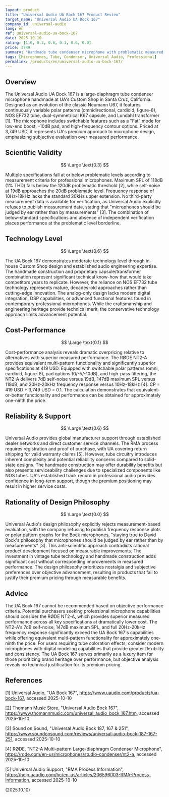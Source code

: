 ```yaml
---
layout: product
title: "Universal Audio UA Bock 167 Product Review"
target_name: "Universal Audio UA Bock 167"
company_id: universal-audio
lang: en
ref: universal-audio-ua-bock-167
date: 2025-10-10
rating: [1.6, 0.3, 0.6, 0.1, 0.6, 0.0]
price: 3749
summary: "Handmade tube condenser microphone with problematic measured performance and poor cost-effectiveness compared to modern alternatives"
tags: [Microphones, Tube, Condenser, Universal Audio, Professional]
permalink: /products/en/universal-audio-ua-bock-167/
---
```


## Overview

The Universal Audio UA Bock 167 is a large-diaphragm tube condenser microphone handmade at UA's Custom Shop in Santa Cruz, California. Designed as an evolution of the classic Neumann U67, it features continuously variable polar patterns (omnidirectional, cardioid, figure-8), NOS EF732 tube, dual-symmetrical K67 capsule, and Lundahl transformer [1]. The microphone includes switchable features such as a "Fat" mode for low-end boost, -10dB pad, and high-frequency contour options. Priced at 3,749 USD, it represents UA's premium approach to microphone design, emphasizing subjective evaluation over measured performance.

## Scientific Validity

$$ \Large \text{0.3} $$

Multiple specifications fall at or below problematic levels according to measurement criteria for professional microphones. Maximum SPL of 118dB (1% THD) falls below the 120dB problematic threshold [2], while self-noise at 19dB approaches the 20dB problematic level. Frequency response of 10Hz-18kHz lacks the standard 20kHz upper extension. No third-party measurement data is available for verification, as Universal Audio explicitly refuses to publish measurement data, stating that "microphones should be judged by ear rather than by measurements" [3]. The combination of below-standard specifications and absence of independent verification places performance at the problematic level borderline.

## Technology Level

$$ \Large \text{0.6} $$

The UA Bock 167 demonstrates moderate technology level through in-house Custom Shop design and established audio engineering expertise. The handmade construction and proprietary capsule/transformer combination represent significant technical know-how that would take competitors years to replicate. However, the reliance on NOS EF732 tube technology represents mature, decades-old approaches rather than cutting-edge innovation. The analog-only design lacks modern digital integration, DSP capabilities, or advanced functional features found in contemporary professional microphones. While the craftsmanship and engineering heritage provide technical merit, the conservative technology approach limits advancement potential.

## Cost-Performance

$$ \Large \text{0.1} $$

Cost-performance analysis reveals dramatic overpricing relative to alternatives with superior measured performance. The RØDE NT2-A provides equivalent multi-pattern functionality and significantly superior specifications at 419 USD. Equipped with switchable polar patterns (omni, cardioid, figure-8), pad options (0/-5/-10dB), and high-pass filtering, the NT2-A delivers 7dB self-noise versus 19dB, 147dB maximum SPL versus 118dB, and 20Hz-20kHz frequency response versus 10Hz-18kHz [4]. CP = 419 USD ÷ 3,749 USD = 0.1. The calculation demonstrates that equivalent-or-better functionality and performance can be obtained for approximately one-ninth the price.

## Reliability & Support

$$ \Large \text{0.6} $$

Universal Audio provides global manufacturer support through established dealer networks and direct customer service channels. The RMA process requires registration and proof of purchase, with UA covering return shipping for valid warranty claims [5]. However, tube circuitry introduces inherent complexity and potential reliability concerns compared to solid-state designs. The handmade construction may offer durability benefits but also presents serviceability challenges due to specialized components like NOS tubes. UA's established track record in professional audio provides confidence in long-term support, though the premium positioning may result in higher service costs.

## Rationality of Design Philosophy

$$ \Large \text{0.0} $$

Universal Audio's design philosophy explicitly rejects measurement-based evaluation, with the company refusing to publish frequency response plots or polar pattern graphs for the Bock microphones, "staying true to David Bock's philosophy that microphones should be judged by ear rather than by measurements" [3]. This anti-scientific approach contradicts rational product development focused on measurable improvements. The investment in vintage tube technology and handmade construction adds significant cost without corresponding improvements in measured performance. The design philosophy prioritizes nostalgia and subjective preferences over objective advancement, resulting in products that fail to justify their premium pricing through measurable benefits.

## Advice

The UA Bock 167 cannot be recommended based on objective performance criteria. Potential purchasers seeking professional microphone capabilities should consider the RØDE NT2-A, which provides superior measured performance across all key specifications at dramatically lower cost. The NT2-A's 7dB self-noise, 147dB maximum SPL, and full 20Hz-20kHz frequency response significantly exceed the UA Bock 167's capabilities while offering equivalent multi-pattern functionality for approximately one-ninth the price. For users requiring tube coloration effects, consider modern microphones with digital modeling capabilities that provide greater flexibility and consistency. The UA Bock 167 serves primarily as a luxury item for those prioritizing brand heritage over performance, but objective analysis reveals no technical justification for its premium pricing.

## References

[1] Universal Audio, "UA Bock 167", https://www.uaudio.com/products/ua-bock-167, accessed 2025-10-10

[2] Thomann Music Store, "Universal Audio Bock 167", https://www.thomannmusic.com/universal_audio_bock_167.htm, accessed 2025-10-10

[3] Sound on Sound, "Universal Audio Bock 187, 167 & 251", https://www.soundonsound.com/reviews/universal-audio-bock-187-167-251, accessed 2025-10-10

[4] RØDE, "NT2-A Multi-pattern Large-diaphragm Condenser Microphone", https://rode.com/en-us/microphones/studio-condenser/nt2-a, accessed 2025-10-10

[5] Universal Audio Support, "RMA Process Information", https://help.uaudio.com/hc/en-us/articles/206596003-RMA-Process-Information, accessed 2025-10-10

(2025.10.10)